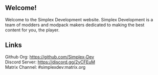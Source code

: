 ## Welcome!
Welcome to the Simplex Development website. Simplex Development is a team of modders and modpack makers dedicated to making the best content for you, the player.

## Links
Github Org: https://github.com/Simplex-Dev <br>
Discord Server: https://discord.gg/2yCFEuM <br>
Matrix Channel: #simplexdev:matrix.org <br>
